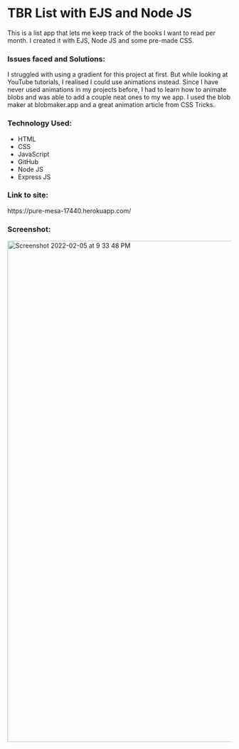 # TBR List with EJS and Node JS
 This is a list app that lets me keep track of the books I want to read per month. I created it with EJS, Node JS and some pre-made CSS.
 
<!--  <h6>EDIT ON FEB 28, 2022</h6>
 I learnt how to use MongoDB and added a database to this project. Now, this app lets you store book titles to a database.
 -->
<h3>Issues faced and Solutions:</h3>
I struggled with using a gradient for this project at first. But while looking at YouTube tutorials, I realised I could use animations instead.
Since I have never used animations in my projects before, I had to learn how to animate blobs and was able to add a couple neat ones to my we app. I used the blob maker at blobmaker.app and a great animation article from CSS Tricks. 

<h3>Technology Used:</h3>

- HTML
- CSS
- JavaScript
- GitHub
- Node JS
- Express JS

<h3>Link to site:</h3>
https://pure-mesa-17440.herokuapp.com/


<h3>Screenshot:</h3>
<img width="1124" alt="Screenshot 2022-02-05 at 9 33 48 PM" src="https://user-images.githubusercontent.com/40691059/152656380-90eb3e7b-37ef-4d38-86ca-e1fa0a13e7ba.png">


